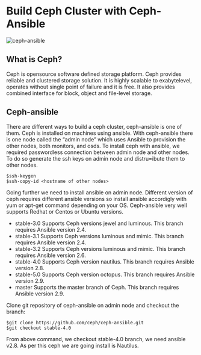 # Build Ceph Cluster with Ceph-Ansible
![ceph-ansible]()

## What is Ceph?
Ceph is opensource software defined storage platform. Ceph provides reliable and clustered storage solution. It is highly scalable to exabytelevel, operates without single point of failure and it is free. It also provides combined interface for block, object and file-level storage.

## Ceph-ansible
There are different ways to build a ceph cluster, ceph-ansible is one of them. Ceph is installed on machines using ansible. With ceph-ansible there is one node called the “admin node” which uses Ansible to provision the other nodes, both monitors, and osds.
To install ceph with ansible, we required passwordless connection between admin node and other nodes. To do so generate the ssh keys on admin node and distru=ibute them to other nodes.
```
$ssh-keygen
$ssh-copy-id <hostname of other nodes>
```
Going further we need to install ansible on admin node. Different version of ceph requires different ansible versions so install ansible accordigly with yum or apt-get command depending on your OS. Ceph-ansible very well supports Redhat or Centos or Ubuntu versions.

- stable-3.0 Supports Ceph versions jewel and luminous. This branch requires Ansible version 2.4.
- stable-3.1 Supports Ceph versions luminous and mimic. This branch requires Ansible version 2.4.
- stable-3.2 Supports Ceph versions luminous and mimic. This branch requires Ansible version 2.6.
- stable-4.0 Supports Ceph version nautilus. This branch requires Ansible version 2.8.
- stable-5.0 Supports Ceph version octopus. This branch requires Ansible version 2.9.
- master Supports the master branch of Ceph. This branch requires Ansible version 2.9.

Clone git repository of ceph-ansible on admin node and checkout the branch:
```
$git clone https://github.com/ceph/ceph-ansible.git
$git checkout stable-4.0
```
From above command, we checkout stable-4.0 branch, we need ansible v2.8. As per this ceph we are going install is Nautilus.

